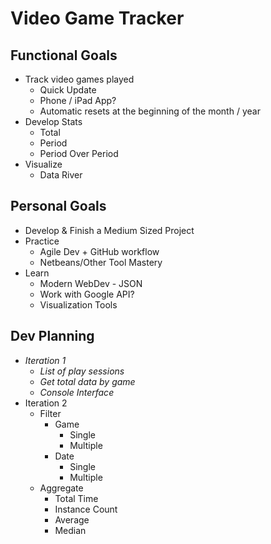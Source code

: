 # Video Game Tracker

## Functional Goals
* Track video games played
   * Quick Update
   * Phone / iPad App?
   * Automatic resets at the beginning of the month / year
* Develop Stats
   * Total
   * Period
   * Period Over Period
* Visualize
   * Data River

## Personal Goals
* Develop & Finish a Medium Sized Project
* Practice 
   * Agile Dev + GitHub workflow
   * Netbeans/Other Tool Mastery
* Learn
   * Modern WebDev - JSON
   * Work with Google API?
   * Visualization Tools

## Dev Planning
* *Iteration 1*
   * *List of play sessions*
   * *Get total data by game*
   * *Console Interface*
* Iteration 2
   * Filter
      * Game
         * Single
         * Multiple
      * Date
         * Single
         * Multiple
   * Aggregate
      * Total Time
      * Instance Count
      * Average
      * Median
